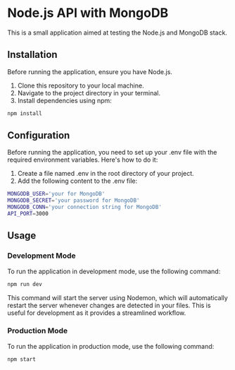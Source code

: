 # Node.js API with MongoDB

This is a small application aimed at testing the Node.js and MongoDB stack.

## Installation

Before running the application, ensure you have Node.js.

1. Clone this repository to your local machine.
2. Navigate to the project directory in your terminal.
3. Install dependencies using npm:

```bash
npm install
```

## Configuration
Before running the application, you need to set up your .env file with the required environment variables. Here's how to do it:

1. Create a file named .env in the root directory of your project.
2. Add the following content to the .env file:
```bash
MONGODB_USER='your for MongoDB'
MONGODB_SECRET='your password for MongoDB'
MONGODB_CONN='your connection string for MongoDB'
API_PORT=3000
```

## Usage
### Development Mode

To run the application in development mode, use the following command:

```bash
npm run dev
```

This command will start the server using Nodemon, which will automatically restart the server whenever changes are detected in your files. This is useful for development as it provides a streamlined workflow.

### Production Mode

To run the application in production mode, use the following command:

```bash
npm start
```
